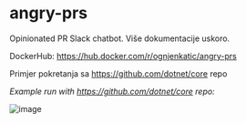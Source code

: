 # angry-prs

Opinionated PR Slack chatbot. Više dokumentacije uskoro.

DockerHub: https://hub.docker.com/r/ognjenkatic/angry-prs

Primjer pokretanja sa https://github.com/dotnet/core repo 

*Example run with https://github.com/dotnet/core repo:*

![image](https://user-images.githubusercontent.com/44910579/217198794-947f103a-8a56-47d0-87c4-cfa51d4f67dd.png)
